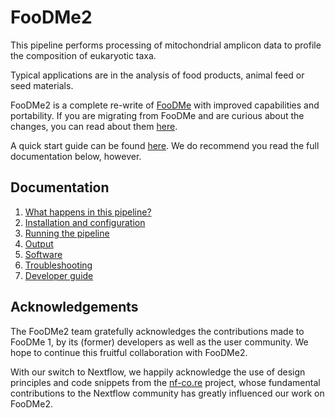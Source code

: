 # FooDMe2

This pipeline performs processing of mitochondrial amplicon data to profile the composition of eukaryotic taxa.

Typical applications are in the analysis of food products, animal feed or seed materials.

FooDMe2 is a complete re-write of [FooDMe](https://github.com/CVUA-RRW/FooDMe/tree/master) with improved capabilities and portability. If you are migrating from FooDMe and are curious about the changes, you
can read about them [here](migration.md).

A quick start guide can be found [here](quickstart.md). We do recommend you read the full documentation below, however. 

## Documentation

1. [What happens in this pipeline?](pipeline.md)
2. [Installation and configuration](installation.md)
3. [Running the pipeline](usage.md)
4. [Output](output.md)
5. [Software](about/software.md)
5. [Troubleshooting](troubleshooting.md)
6. [Developer guide](developer.md)

## Acknowledgements

The FooDMe2 team gratefully acknowledges the contributions made to FooDMe 1, by its (former) developers as well as the user community. We hope to continue this fruitful collaboration with FooDMe2. 

With our switch to Nextflow, we happily acknowledge the use of design principles and code snippets from the [nf-co.re](https://nf-co.re/) project, whose fundamental contributions to the Nextflow community has greatly influenced our work on FooDMe2. 
